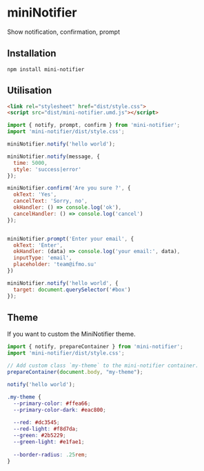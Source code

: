 # miniNotifier

Show notification, confirmation, prompt

## Installation

```
npm install mini-notifier
```

## Utilisation

```html
<link rel="stylesheet" href="dist/style.css">
<script src="dist/mini-notifier.umd.js"></script>
```

```js
import { notify, prompt, confirm } from 'mini-notifier';
import 'mini-notifier/dist/style.css';
```

```js
miniNotifier.notify('hello world');

miniNotifier.notify(message, {
  time: 5000,
  style: 'success|error'
});

miniNotifier.confirm('Are you sure ?', {
  okText: 'Yes',
  cancelText: 'Sorry, no',
  okHandler: () => console.log('ok'),
  cancelHandler: () => console.log('cancel')
});


miniNotifier.prompt('Enter your email', {
  okText: 'Enter',
  okHandler: (data) => console.log('your email:', data),
  inputType: 'email',
  placeholder: 'team@ifmo.su'
})

miniNotifier.notify('hello world', {
  target: document.querySelector('#box')
});
```

## Theme

If you want to custom the MiniNotifier theme.

```js
import { notify, prepareContainer } from 'mini-notifier';
import 'mini-notifier/dist/style.css';

// Add custom class `my-theme` to the mini-notifier container.
prepareContainer(document.body, "my-theme");

notify('hello world');
```

```css
.my-theme {
  --primary-color: #ffea66;
  --primary-color-dark: #eac800;
  
  --red: #dc3545;
  --red-light: #f8d7da;
  --green: #2b5229;
  --green-light: #e1fae1;
  
  --border-radius: .25rem;
}
```